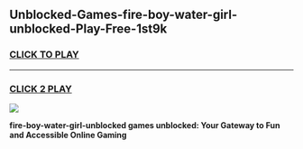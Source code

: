 
## Unblocked-Games-fire-boy-water-girl-unblocked-Play-Free-1st9k
<h3>
<a href="https://premium76.site?title=fire-boy-water-girl-unblocked&ref=10A">CLICK TO PLAY</a></h3>
<hr>

<h3>
<a href="https://premium76.site?title=fire-boy-water-girl-unblocked&ref=10A">CLICK 2 PLAY</a>
  
</h3>

<a href="https://premium76.site?title=fire-boy-water-girl-unblocked&ref=10A"><img src="https://clearcache.store/games.png"></a>


**fire-boy-water-girl-unblocked games unblocked: Your Gateway to Fun and Accessible Online Gaming**
